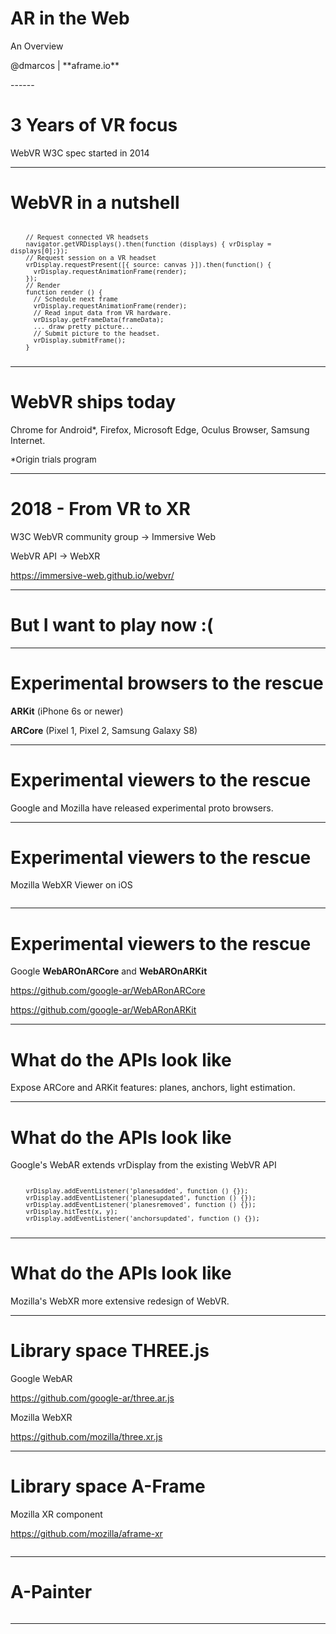 <div class="talk-title">
  <h1>AR in the Web</h1>
  <p>An Overview</p>
  <p class="talk-info">
    @dmarcos | **aframe.io**
  </p>
</div>
------

# 3 Years of VR focus

WebVR W3C spec started in 2014

------

# WebVR in a nutshell

<pre style="font-size: 9pt">
  <code class="javascript">
    // Request connected VR headsets
    navigator.getVRDisplays().then(function (displays) { vrDisplay = displays[0];});
    // Request session on a VR headset
    vrDisplay.requestPresent([{ source: canvas }]).then(function() {
      vrDisplay.requestAnimationFrame(render);
    });
    // Render
    function render () { 
      // Schedule next frame
      vrDisplay.requestAnimationFrame(render);
      // Read input data from VR hardware.
      vrDisplay.getFrameData(frameData);
      ... draw pretty picture...
      // Submit picture to the headset.
      vrDisplay.submitFrame();
    }
  </code>
</pre>

------

# WebVR ships today

Chrome for Android\*, Firefox, Microsoft Edge, Oculus Browser, Samsung Internet.

<span style="font-size: 10pt">\*Origin trials program</span>

------

# 2018 - From VR to XR 

W3C WebVR community group -> Immersive Web

WebVR API -> WebXR 

https://immersive-web.github.io/webvr/

------

# But I want to play now :(

------

# Experimental browsers to the rescue

**ARKit** (iPhone 6s or newer)

**ARCore** (Pixel 1, Pixel 2, Samsung Galaxy S8)

------

# Experimental viewers to the rescue

Google and Mozilla have released experimental proto browsers.

------

# Experimental viewers to the rescue

Mozilla WebXR Viewer on iOS

 <div class="stack-image">
  <img data-src="media/img/webxrviewer.png">
 </div>

------

# Experimental viewers to the rescue

Google **WebAROnARCore** and **WebAROnARKit**

 https://github.com/google-ar/WebARonARCore
 
 https://github.com/google-ar/WebARonARKit

------

# What do the APIs look like

Expose ARCore and ARKit features: planes, anchors, light estimation.

------

# What do the APIs look like

Google's WebAR extends vrDisplay from the existing WebVR API

<pre style="font-size: 9pt">
  <code class="javascript">
    vrDisplay.addEventListener('planesadded', function () {});
    vrDisplay.addEventListener('planesupdated', function () {});
    vrDisplay.addEventListener('planesremoved', function () {});
    vrDisplay.hitTest(x, y);
    vrDisplay.addEventListener('anchorsupdated', function () {});
  </code>
</pre>

------

# What do the APIs look like

Mozilla's WebXR more extensive redesign of WebVR.

------

# Library space **THREE.js**

Google WebAR 

https://github.com/google-ar/three.ar.js

Mozilla WebXR 

https://github.com/mozilla/three.xr.js

------

# Library space **A-Frame**

Mozilla XR component

https://github.com/mozilla/aframe-xr

 <div class="stack-image">
  <img data-src="media/img/aframear.png">
 </div>

------

# A-Painter

<div class="stack-image">
  <img data-src="media/img/webXR-graffiti-sd.gif">
</div>

------